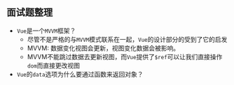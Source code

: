 ## 面试题整理

* `Vue`是一个`MVVM`框架？
  * 尽管不是严格的与`MVVM`模式联系在一起，`Vue`的设计部分的受到了它的启发
  * MVVM: 数据变化视图会更新，视图变化数据会被影响。
  * MVVM不能跳过数据去更新视图，而`Vue`提供了`$ref`可以让我们直接操作`dom`而直接更改视图
* `Vue`的`data`选项为什么要通过函数来返回对象？
